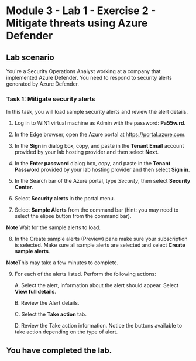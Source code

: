 # Module 3 - Lab 1 - Exercise 2 - Mitigate threats using Azure Defender

## Lab scenario

You're a Security Operations Analyst working at a company that implemented Azure Defender. You need to respond to security alerts generated by Azure Defender.

### Task 1: Mitigate security alerts

In this task, you will load sample security alerts and review the alert details.

1. Log in to WIN1 virtual machine as Admin with the password: **Pa55w.rd**.  

2. In the Edge browser, open the Azure portal at https://portal.azure.com.

3. In the **Sign in** dialog box, copy, and paste in the **Tenant Email** account provided by your lab hosting provider and then select **Next**.

4. In the **Enter password** dialog box, copy, and paste in the **Tenant Password** provided by your lab hosting provider and then select **Sign in**.

5. In the Search bar of the Azure portal, type *Security*, then select **Security Center**.

6. Select **Security alerts** in the portal menu.

7. Select **Sample Alerts** from the command bar (hint: you may need to select the elipse button from the command bar).

**Note** Wait for the sample alerts to load.

8. In the Create sample alerts (Preview) pane make sure your subscription is selected.  Make sure all sample alerts are selected and select **Create sample alerts**.  

**Note**This may take a few minutes to complete.

9. For each of the alerts listed.  Perform the following actions:

    A. Select the alert, information about the alert should appear.  Select **View full details**.

    B. Review the Alert details.

    C. Select the **Take action** tab.

    D. Review the Take action information. Notice the buttons available to take action depending on the type of alert.

## You have completed the lab.
